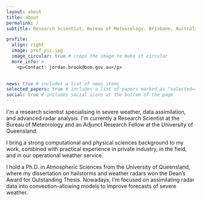 ```yaml
---
layout: about
title: about
permalink: /
subtitle: Research Scientist. Bureau of Meteorology. Brisbane, Australia.

profile:
  align: right
  image: prof_pic.jpg
  image_circular: true # crops the image to make it circular
  more_info: >
    <p>Contact: jordan.brook@bom.gov.au</p>
    

news: true # includes a list of news items
selected_papers: true # includes a list of papers marked as "selected={true}"
social: true # includes social icons at the bottom of the page
---
```


I'm a research scientist specialising in severe weather, data assimilation, and advanced radar analysis. I'm currently a Research Scientist at the Bureau of Meteorology and an Adjunct Research Fellow at the University of Queensland. 

I bring a strong computational and physical sciences background to my work, combined with practical experience in private industry, in the field, and in our operational weather service.

I hold a Ph.D. in Atmospheric Sciences from the University of Queensland, where my dissertation on hailstorms and weather radars won the Dean’s Award for Outstanding Thesis. Nowadays, I'm focused on assimilating radar data into convection-allowing models to improve forecasts of severe weather.


